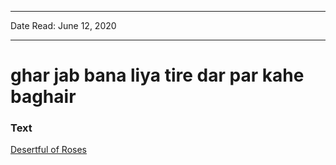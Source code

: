 
---

Date Read: June 12, 2020

---


# ghar jab bana liya tire dar par kahe baghair


### Text

[Desertful of Roses](http://www.columbia.edu/itc/mealac/pritchett/00ghalib/059/index_059.html)

